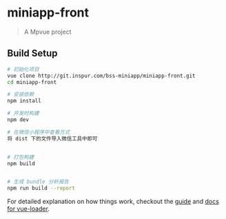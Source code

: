 # miniapp-front

> A Mpvue project

## Build Setup

``` bash
# 初始化项目
vue clone http://git.inspur.com/bss-miniapp/miniapp-front.git
cd miniapp-front

# 安装依赖
npm install

# 开发时构建
npm dev

# 在微信小程序中查看方式
将 dist 下的文件导入微信工具中即可


# 打包构建
npm build


# 生成 bundle 分析报告
npm run build --report
```

For detailed explanation on how things work, checkout the [guide](http://vuejs-templates.github.io/webpack/) and [docs for vue-loader](http://vuejs.github.io/vue-loader).


<!-- 
手机号校验正则： /^(13[0-9]|14[579]|15[0-3,5-9]|16[6]|17[0135678]|18[0-9]|19[89])\d{8}$/
邮箱校验正则： /[\w!#$%&'*+/=?^_`{|}~-]+(?:\.[\w!#$%&'*+/=?^_`{|}~-]+)*@(?:[\w](?:[\w-]*[\w])?\.)+[\w](?:[\w-]*[\w])?/

@郎艳萍 注册那块的校验
 -->
